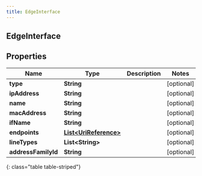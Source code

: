 ```yaml
---
title: EdgeInterface
---
```

## EdgeInterface


## Properties

| Name | Type | Description | Notes |
| ------------ | ------------- | ------------- | ------------- |
| **type** | **String** |  |  [optional] |
| **ipAddress** | **String** |  |  [optional] |
| **name** | **String** |  |  [optional] |
| **macAddress** | **String** |  |  [optional] |
| **ifName** | **String** |  |  [optional] |
| **endpoints** | [**List&lt;UriReference&gt;**](UriReference.html) |  |  [optional] |
| **lineTypes** | **List&lt;String&gt;** |  |  [optional] |
| **addressFamilyId** | **String** |  |  [optional] |
{: class="table table-striped"}



